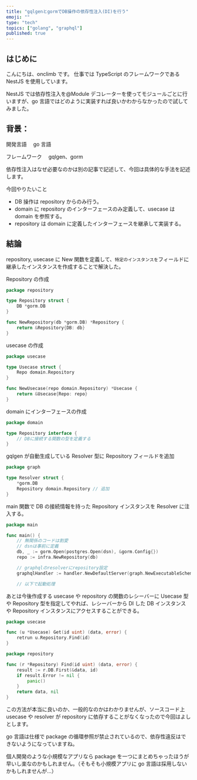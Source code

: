 ```yaml
---
title: "gqlgenとgormでDB操作の依存性注入(DI)を行う"
emoji: ""
type: "tech"
topics: ["golang", "graphql"]
published: true
---
```


## はじめに
こんにちは、onclimb です。
仕事では TypeScript のフレームワークである NestJS を使用しています。

NestJS では依存性注入を@Module デコレーターを使ってモジュールごとに行いますが、go 言語ではどのように実装すれば良いかわからなかったので試してみました。

## 背景：

開発言語　 go 言語

フレームワーク　 gqlgen、gorm

依存性注入はなぜ必要なのかは別の記事で記述して、今回は具体的な手法を記述します。

今回やりたいこと

- DB 操作は repository からのみ行う。
- domain に repository のインターフェースのみ定義して、usecase は domain を参照する。
- repository は domain に定義したインターフェースを継承して実装する。

## 結論

repository, usecase に New 関数を定義して、`特定のインスタンスを`フィールドに継承したインスタンスを作成することで解決した。

Repository の作成

```go
package repository

type Repository struct {
	DB *gorm.DB
}

func NewRepository(db *gorm.DB) *Repository {
	return &Repository{DB: db}
}

```

usecase の作成

```go
package usecase

type Usecase struct {
	Repo domain.Repository
}

func NewUsecase(repo domain.Repository) *Usecase {
	return &Usecase{Repo: repo}
}
```

domain にインターフェースの作成

```go
package domain

type Repository interface {
	// DBに接続する関数の型を定義する
}
```

gqlgen が自動生成している Resolver 型に Repository フィールドを追加

```go
package graph

type Resolver struct {
	*gorm.DB
	Repository domain.Repository // 追加
}
```

main 関数で DB の接続情報を持った Repository インスタンスを Resolver に注入する。

```go
package main

func main() {
	// 無関係のコードは割愛
	// dsnは事前に定義
	db, _ := gorm.Open(postgres.Open(dsn), &gorm.Config{}) 
	repo := infra.NewRepository(db)

	// graphqlのresolverにrepository設定
	graphqlHandler := handler.NewDefaultServer(graph.NewExecutableSchema(graph.Config{Resolvers: &graph.Resolver{Repository: repo}}))

	// 以下で起動処理
```

あとは今後作成する usecase や repository の関数のレシーバーに Usecase 型や Repository 型を指定してやれば、レシーバーから DI した DB インスタンスや Repository インスタンスにアクセスすることができる。

```go
package usecase

func (u *Usecase) Get(id uint) (data, error) {
	retrun u.Repository.Find(id)
}
```

```go
package repository

func (r *Repository) Find(id uint) (data, error) {
	result := r.DB.First(&data, id)
	if result.Error != nil {
		panic()
	}
	return data, nil
}
```

この方法が本当に良いのか、一般的なのかはわかりませんが、ソースコード上 usecase や resolver が repository に依存することがなくなったので今回はよしとします。

go 言語は仕様で package の循環参照が禁止されているので、依存性違反はできないようになっていますね。

個人開発のような小規模なアプリなら package を一つにまとめちゃったほうが早いし楽なのかもしれません。（そもそも小規模アプリに go 言語は採用しないかもしれませんが…）
